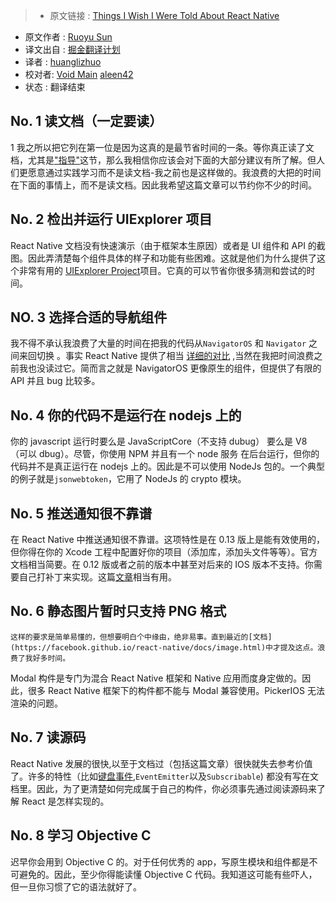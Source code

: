 > * 原文链接 : [Things I Wish I Were Told About React Native](http://ruoyusun.com/2015/11/01/things-i-wish-i-were-told-about-react-native.html)
* 原文作者 : [Ruoyu Sun](https://twitter.com/insraq)
* 译文出自 : [掘金翻译计划](https://github.com/xitu/gold-miner)
* 译者 : [huanglizhuo](https://github.com/huanglizhuo) 
* 校对者: [Void Main](https://github.com/void-main)  [aleen42](https://github.com/aleen42) 
* 状态 :  翻译结束

## No. 1 读文档（一定要读）
  1   我之所以把它列在第一位是因为这真的是最节省时间的一条。等你真正读了文档，尤其是["指导"](https://facebook.github.io/react-native/docs/style.html#content)这节，那么我相信你应该会对下面的大部分建议有所了解。但人们更愿意通过实践学习而不是读文档-我之前也是这样做的。我浪费的大把的时间在下面的事情上，而不是读文档。因此我希望这篇文章可以节约你不少的时间。

## No. 2 检出并运行 UIExplorer  项目

  React Native 文档没有快速演示（由于框架本生原因）或者是 UI 组件和 API 的截图。因此弄清楚每个组件具体的样子和功能有些困难。这就是他们为什么提供了这个非常有用的 [UIExplorer Project](https://github.com/facebook/react-native/tree/master/Examples/UIExplorer)项目。它真的可以节省你很多猜测和尝试的时间。

## NO. 3 选择合适的导航组件

  我不得不承认我浪费了大量的时间在把我的代码从`NavigatorOS` 和  `Navigator` 之间来回切换 。事实 React Native 提供了相当 [ 详细的对比](https://facebook.github.io/react-native/docs/navigator-comparison.html) ,当然在我把时间浪费之前我也没读过它。简而言之就是 NavigatorOS 更像原生的组件，但提供了有限的 API 并且 bug 比较多。

## No. 4 你的代码不是运行在 nodejs 上的

  你的 javascript 运行时要么是 JavaScriptCore（不支持 dubug） 要么是 V8 （可以 dbug）。尽管，你使用 NPM 并且有一个 node 服务 在后台运行，但你的代码并不是真正运行在 nodejs 上的。因此是不可以使用 NodeJs 包的。一个典型的例子就是`jsonwebtoken`，它用了 NodeJs 的 crypto 模块。

## No. 5 推送通知很不靠谱

  在 React Native 中推送通知很不靠谱。这项特性是在 0.13 版上是能有效使用的，但你得在你的 Xcode 工程中配置好你的项目（添加库，添加头文件等等）。官方文档相当简要。在 0.12 版或者之前的版本中甚至对后来的 IOS  版本不支持。你需要自己打补丁来实现。这篇[文章](https://medium.com/@DannyvanderJagt/how-to-use-push-notifications-in-react-native-41e8b14aadae#.66tv809um)相当有用。

## No. 6 静态图片暂时只支持 PNG 格式
	
	这样的要求是简单易懂的，但想要明白个中缘由，绝非易事。直到最近的[文档](https://facebook.github.io/react-native/docs/image.html)中才提及这点。浪费了我好多时间。
  
  Modal 构件是专门为混合 React Native 框架和 Native 应用而度身定做的。因此，很多 React Native 框架下的构件都不能与 Modal 兼容使用。PickerIOS 无法渲染的问题。

## No. 7 读源码

  React Native 发展的很快,以至于文档过（包括这篇文章）很快就失去参考价值了。许多的特性（比如[键盘事件](https://github.com/facebook/react-native/blob/master/React/Base/RCTKeyboardObserver.m),`EventEmitter`以及`Subscribable`) 都没有写在文档里。因此，为了更清楚如何完成属于自己的构件，你必须事先通过阅读源码来了解 React 是怎样实现的。
## No. 8 学习 Objective C

  迟早你会用到 Objective C 的。对于任何优秀的 app，写原生模块和组件都是不可避免的。因此，至少你得能读懂 Objective C 代码。我知道这可能有些吓人，但一旦你习惯了它的语法就好了。


